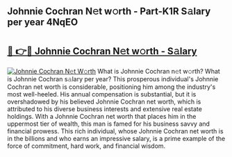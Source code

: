 ## Johnnie Cochran N𝚎t w𝚘rth - Part-K1R S𝚊lary per year 4NqEO

# <h2><a href="http://gc3q51.nevu.top/?p=Johnnie+Cochran">🔗 👉🔴 Johnnie Cochran N𝚎t w𝚘rth - S𝚊lary</a></h2>

[![Johnnie Cochran N𝚎t W𝚘rth](https://i.imgur.com/Oavwk0R.jpeg)](http://gc3q51.nevu.top/?p=Johnnie+Cochran)
What is Johnnie Cochran n𝚎t w𝚘rth? What is Johnnie Cochran s𝚊lary per year?
This prosperous individual's Johnnie Cochran net worth is considerable, positioning him among the industry's most well-heeled. His annual compensation is substantial, but it is overshadowed by his believed Johnnie Cochran net worth, which is attributed to his diverse business interests and extensive real estate holdings. With a Johnnie Cochran net worth that places him in the uppermost tier of wealth, this man is famed for his business savvy and financial prowess. This rich individual, whose Johnnie Cochran net worth is in the billions and who earns an impressive salary, is a prime example of the force of commitment, hard work, and financial wisdom.
